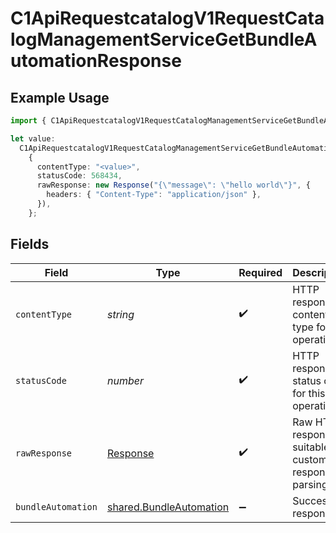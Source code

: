 # C1ApiRequestcatalogV1RequestCatalogManagementServiceGetBundleAutomationResponse

## Example Usage

```typescript
import { C1ApiRequestcatalogV1RequestCatalogManagementServiceGetBundleAutomationResponse } from "conductorone-sdk-typescript/sdk/models/operations";

let value:
  C1ApiRequestcatalogV1RequestCatalogManagementServiceGetBundleAutomationResponse =
    {
      contentType: "<value>",
      statusCode: 568434,
      rawResponse: new Response("{\"message\": \"hello world\"}", {
        headers: { "Content-Type": "application/json" },
      }),
    };
```

## Fields

| Field                                                                     | Type                                                                      | Required                                                                  | Description                                                               |
| ------------------------------------------------------------------------- | ------------------------------------------------------------------------- | ------------------------------------------------------------------------- | ------------------------------------------------------------------------- |
| `contentType`                                                             | *string*                                                                  | :heavy_check_mark:                                                        | HTTP response content type for this operation                             |
| `statusCode`                                                              | *number*                                                                  | :heavy_check_mark:                                                        | HTTP response status code for this operation                              |
| `rawResponse`                                                             | [Response](https://developer.mozilla.org/en-US/docs/Web/API/Response)     | :heavy_check_mark:                                                        | Raw HTTP response; suitable for custom response parsing                   |
| `bundleAutomation`                                                        | [shared.BundleAutomation](../../../sdk/models/shared/bundleautomation.md) | :heavy_minus_sign:                                                        | Successful response                                                       |
